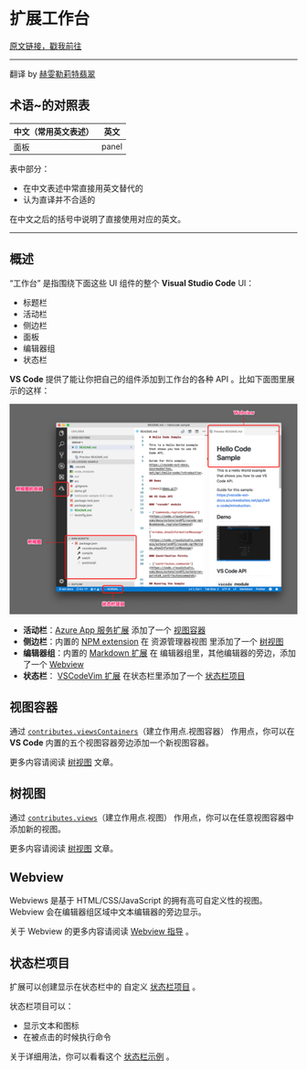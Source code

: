 # 扩展工作台

[原文链接，戳我前往](https://code.visualstudio.com/api/extension-capabilities/extending-workbench)

------

翻译 by [赫雯勒莉特翡翠](https://github.com/HeveraletLaidCenx)

## 术语~的对照表

|中文（常用英文表述）|英文|
|----|----|
|面板|panel|

表中部分：

* 在中文表述中常直接用英文替代的
* 认为直译并不合适的

在中文之后的括号中说明了直接使用对应的英文。

------

## 概述

“工作台” 是指围绕下面这些 UI 组件的整个 **Visual Studio Code** UI：

* 标题栏
* 活动栏
* 侧边栏
* 面板
* 编辑器组
* 状态栏

**VS Code** 提供了能让你把自己的组件添加到工作台的各种 API 。比如下面图里展示的这样：

![扩展工作台](img/扩展工作台.jpg)

* **活动栏**：[Azure App 服务扩展](https://marketplace.visualstudio.com/items?itemName=ms-azuretools.vscode-azureappservice) 添加了一个 [视图容器](https://code.visualstudio.com/api/extension-capabilities/extending-workbench#view-container)
* **侧边栏**：内置的 [NPM extension](https://github.com/microsoft/vscode/tree/main/extensions/npm) 在 资源管理器视图 里添加了一个 [树视图](https://code.visualstudio.com/api/extension-capabilities/extending-workbench#tree-view)
* **编辑器组**：内置的 [Markdown 扩展](https://github.com/microsoft/vscode/tree/main/extensions/markdown-language-features) 在 编辑器组里，其他编辑器的旁边，添加了一个 [Webview](https://code.visualstudio.com/api/extension-capabilities/extending-workbench#webview)
* **状态栏**： [VSCodeVim 扩展](https://marketplace.visualstudio.com/items?itemName=vscodevim.vim) 在状态栏里添加了一个 [状态栏项目](https://code.visualstudio.com/api/extension-capabilities/extending-workbench#status-bar-item)

## 视图容器

通过 [`contributes.viewsContainers`](https://code.visualstudio.com/api/references/contribution-points#contributes.viewsContainers)（建立作用点.视图容器） 作用点，你可以在 **VS Code** 内置的五个视图容器旁边添加一个新视图容器。

更多内容请阅读 [树视图](https://code.visualstudio.com/api/extension-guides/tree-view) 文章。

## 树视图

通过 [`contributes.views`](https://code.visualstudio.com/api/references/contribution-points#contributes.views)（建立作用点.视图） 作用点，你可以在任意视图容器中添加新的视图。

更多内容请阅读 [树视图](https://code.visualstudio.com/api/extension-guides/tree-view) 文章。

## Webview

Webviews 是基于 HTML/CSS/JavaScript 的拥有高可自定义性的视图。 Webview 会在编辑器组区域中文本编辑器的旁边显示。

关于 Webview 的更多内容请阅读  [Webview 指导](https://code.visualstudio.com/api/extension-guides/webview) 。

## 状态栏项目

扩展可以创建显示在状态栏中的 自定义 [状态栏项目](https://code.visualstudio.com/api/references/vscode-api#StatusBarItem) 。

状态栏项目可以：

* 显示文本和图标
* 在被点击的时候执行命令

关于详细用法，你可以看看这个 [状态栏示例](https://github.com/microsoft/vscode-extension-samples/tree/main/statusbar-sample) 。